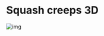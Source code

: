 ﻿# Squash creeps 3D
![img](https://docs.godotengine.org/en/stable/_images/squash-the-creeps-final.gif)
